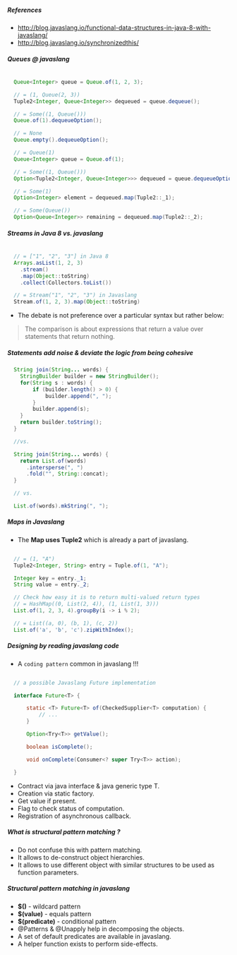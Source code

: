 ##### References
- http://blog.javaslang.io/functional-data-structures-in-java-8-with-javaslang/
- http://blog.javaslang.io/synchronizedthis/

##### Queues @ javaslang
```java

  Queue<Integer> queue = Queue.of(1, 2, 3);

  // = (1, Queue(2, 3))
  Tuple2<Integer, Queue<Integer>> dequeued = queue.dequeue();

  // = Some((1, Queue()))
  Queue.of(1).dequeueOption();

  // = None
  Queue.empty().dequeueOption();

  // = Queue(1)
  Queue<Integer> queue = Queue.of(1);

  // = Some((1, Queue()))
  Option<Tuple2<Integer, Queue<Integer>>> dequeued = queue.dequeueOption();

  // = Some(1)
  Option<Integer> element = dequeued.map(Tuple2::_1);

  // = Some(Queue())
  Option<Queue<Integer>> remaining = dequeued.map(Tuple2::_2);

```

##### Streams in Java 8 vs. javaslang
```java

  // = ["1", "2", "3"] in Java 8
  Arrays.asList(1, 2, 3)  
    .stream()
    .map(Object::toString)
    .collect(Collectors.toList())

  // = Stream("1", "2", "3") in Javaslang
  Stream.of(1, 2, 3).map(Object::toString)

```
- The debate is not preference over a particular syntax but rather below:
> The comparison is about expressions that return a value over statements that
> return nothing.

##### Statements add noise & deviate the logic from being cohesive
```java
  String join(String... words) {  
    StringBuilder builder = new StringBuilder();
    for(String s : words) {
        if (builder.length() > 0) {
            builder.append(", ");
        }
        builder.append(s);
    }
    return builder.toString();
  }

  //vs.

  String join(String... words) {  
    return List.of(words)      
      .intersperse(", ")
      .fold("", String::concat);
  }

  // vs.

  List.of(words).mkString(", ");
```

##### Maps in Javaslang
- The **Map uses Tuple2** which is already a part of javaslang.
```java

  // = (1, "A")
  Tuple2<Integer, String> entry = Tuple.of(1, "A");

  Integer key = entry._1;  
  String value = entry._2;

  // Check how easy it is to return multi-valued return types
  // = HashMap((0, List(2, 4)), (1, List(1, 3)))
  List.of(1, 2, 3, 4).groupBy(i -> i % 2);

  // = List((a, 0), (b, 1), (c, 2))
  List.of('a', 'b', 'c').zipWithIndex();
```


##### Designing by reading javaslang code
- A ```coding pattern``` common in javaslang !!!
```java

  // a possible Javaslang Future implementation

  interface Future<T> {

      static <T> Future<T> of(CheckedSupplier<T> computation) {
          // ...
      }

      Option<Try<T>> getValue();

      boolean isComplete();

      void onComplete(Consumer<? super Try<T>> action);

  }

```
- Contract via java interface & java generic type T.
- Creation via static factory.
- Get value if present.
- Flag to check status of computation.
- Registration of asynchronous callback.


##### What is structural pattern matching ?
- Do not confuse this with pattern matching.
- It allows to de-construct object hierarchies.
- It allows to use different object with similar structures to be used as function parameters.


##### Structural pattern matching in javaslang
- **$()** - wildcard pattern
- **$(value)** - equals pattern
- **$(predicate)** - conditional pattern
- @Patterns & @Unapply help in decomposing the objects.
- A set of default predicates are available in javaslang.
- A helper function exists to perform side-effects.
